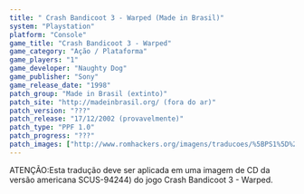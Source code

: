 ```yaml
---
title: " Crash Bandicoot 3 - Warped (Made in Brasil)"
system: "Playstation"
platform: "Console"
game_title: "Crash Bandicoot 3 - Warped"
game_category: "Ação / Plataforma"
game_players: "1"
game_developer: "Naughty Dog"
game_publisher: "Sony"
game_release_date: "1998"
patch_group: "Made in Brasil (extinto)"
patch_site: "http://madeinbrasil.org/ (fora do ar)"
patch_version: "???"
patch_release: "17/12/2002 (provavelmente)"
patch_type: "PPF 1.0"
patch_progress: "???"
patch_images: ["http://www.romhackers.org/imagens/traducoes/%5BPS1%5D%20Crash%20Bandicoot%203%20-%20Warped%20-%20Made%20in%20Brasil%20-%201.jpg","http://www.romhackers.org/imagens/traducoes/%5BPS1%5D%20Crash%20Bandicoot%203%20-%20Warped%20-%20Made%20in%20Brasil%20-%202.jpg","http://www.romhackers.org/imagens/traducoes/%5BPS1%5D%20Crash%20Bandicoot%203%20-%20Warped%20-%20Made%20in%20Brasil%20-%203.jpg"]
---
```

ATENÇÃO:Esta tradução deve ser aplicada em uma imagem de CD da versão americana SCUS-94244) do jogo Crash Bandicoot 3 - Warped.